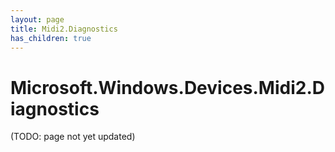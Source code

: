 ```yaml
---
layout: page
title: Midi2.Diagnostics
has_children: true
---
```


# Microsoft.Windows.Devices.Midi2.Diagnostics

(TODO: page not yet updated)